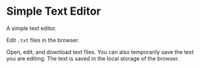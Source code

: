# Simple Text Editor

A simple text editor.

Edit `.txt` files in the browser.

Open, edit, and download text files. You can also temporarily save the text you are editing. The text is saved in the local storage of the browser.
